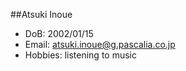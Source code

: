 ##Atsuki Inoue
- DoB: 2002/01/15
- Email: atsuki.inoue@g.pascalia.co.jp
- Hobbies: listening to music


<!--
**Atsuki-Inoue/Atsuki-Inoue** is a ✨ _special_ ✨ repository because its `README.md` (this file) appears on your GitHub profile.

Here are some ideas to get you started:

- 🔭 I’m currently working on ...
- 🌱 I’m currently learning ...
- 👯 I’m looking to collaborate on ...
- 🤔 I’m looking for help with ...
- 💬 Ask me about ...
- 📫 How to reach me: ...
- 😄 Pronouns: ...
- ⚡ Fun fact: ...
-->
